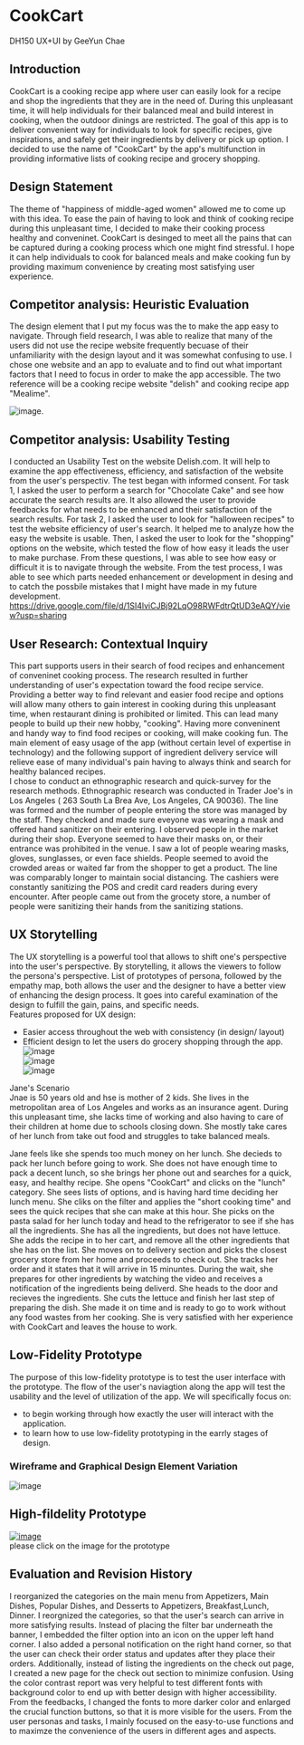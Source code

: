 # CookCart

DH150 UX+UI by GeeYun Chae

## Introduction
CookCart is a cooking recipe app where user can easily look for a recipe and shop the ingredients that they are in the need of. During this unpleasant time, it will help individuals for their balanced meal and build interest in cooking, when the outdoor dinings are restricted. The goal of this app is to deliver convenient way for individuals to look for specific recipes, give inspirations, and safely get their ingredients by delivery or pick up option. I decided to use the name of "CookCart" by the app's multifunction in providing informative lists of cooking recipe and grocery shopping. 

## Design Statement
The theme of "happiness of middle-aged women" allowed me to come up with this idea. To ease the pain of having to look and think of cooking recipe during this unpleasant time, I decided to make their cooking process healthy and conveninet. CookCart is desinged to meet all the pains that can be captured during a cooking process which one might find stressful. I hope it can help individuals to cook for balanced meals and make cooking fun by providing maximum convenience by creating most satisfying user experience. 

## Competitor analysis: Heuristic Evaluation
The design element that I put my focus was the to make the app easy to navigate. Through field research, I was able to realize that many of the users did not use the recipe website frequently becuase of their unfamiliarity with the design layout and it was somewhat confusing to use. I chose one website and an app to evaluate and to find out what important factors that I need to focus in order to make the app accessible. The two reference will be a cooking recipe website "delish" and cooking recipe app "Mealime". 

![image](8.jpg).   

## Competitor analysis: Usability Testing

I conducted an Usability Test on the website Delish.com. It will help to examine the app effectiveness, efficiency, and satisfaction of the website from the user's perspectiv. The test began with informed consent. For task 1, I asked the user to perform a search for "Chocolate Cake" and see how accurate the search results are. It also allowed the user to provide feedbacks for what needs to be enhanced and their satisfaction of the search results. For task 2, I asked the user to look for "halloween recipes" to test the website efficiency of user's search. It helped me to analyze how the easy the website is usable. Then, I asked the user to look for the "shopping" options on the website, which tested the flow of how easy it leads the user to make purchase. From these questions, I was able to see how easy or difficult it is to navigate through the website. From the test process, I was able to see which parts needed enhancement or development in desing and to catch the possbile mistakes that I might have made in my future development. 
https://drive.google.com/file/d/1SI4lviCJBj92LqO98RWFdtrQtUD3eAQY/view?usp=sharing

## User Research: Contextual Inquiry
This part supports users in their search of food recipes and enhancement of conveninet cooking process. The research resulted in further understanding of user's expectation toward the food recipe service. Providing a better way to find relevant and easier food recipe and options will allow many others to gain interest in cooking during this unpleasant time, when restaurant dining is prohibited or limited. This can lead many people to build up their new hobby, "cooking". Having more conveninent and handy way to find food recipes or cooking, will make cooking fun. The main element of easy usage of the app (without certain level of expertise in technology) and the following support of ingredient delivery service will relieve ease of many individual's pain having to always think and search for healthy balanced recipes.  
I chose to conduct an ethnographic research and quick-survey for the research methods.
Ethnographic research was conducted in Trader Joe's in Los Angeles ( 263 South La Brea Ave, Los Angeles, CA 90036).
The line was formed and the number of people entering the store was managed by the staff. They checked and made sure eveyone was wearing a mask and offered hand sanitizer on their entering. I observed people in the market during their shop. Everyone seemed to have their masks on, or their entrance was prohibited in the venue. I saw a lot of people wearing masks, gloves, sunglasses, or even face shields. People seemed to avoid the crowded areas or waited far from the shopper to get a product. The line was comparably longer to maintain social distancing. The cashiers were constantly sanitizing the POS and credit card readers during every encounter. After people came out from the grocety store, a number of people were sanitizing their hands from the sanitizing stations.

## UX Storytelling
The UX storytelling is a powerful tool that allows to shift one's perspective into the user's perspective. By storytelling, it allows the viewers to follow the persona's perspective. List of prototypes of persona, followed by the empathy map, both allows the user and the designer to have a better view of enhancing the design process. It goes into careful examination of the design to fulfill the gain, pains, and specific needs.  
Features proposed for UX design:
- Easier access throughout the web with consistency (in design/ layout)
- Efficient design to let the users do grocery shopping through the app.
![image](33.png)  
![image](4.png)  
![image](55.png)  

Jane's Scenario  
Jnae is 50 years old and hse is mother of 2 kids. She lives in the metropolitan area of Los Angeles and works as an insurance agent. During this unpleasant time, she lacks time of working and also having to care of their children at home due to schools closing down. She mostly take cares of her lunch from take out food and struggles to take balanced meals.   

Jane feels like she spends too much money on her lunch. She decieds to pack her lunch before going to work. She does not have enough time to pack a decent lunch, so she brings her phone out and searches for a quick, easy, and healthy recipe. She opens "CookCart" and clicks on the "lunch" category. She sees lists of options, and is having hard time deciding her lunch menu. She cliks on the filter and applies the "short cooking time" and sees the quick recipes that she can make at this hour. She picks on the pasta salad for her lunch today and head to the refrigerator to see if she has all the ingredients. She has all the ingredients, but does not have lettuce. She adds the recipe in to her cart, and remove all the other ingredients that she has on the list. She moves on to delivery section and picks the closest grocery store from her home and proceeds to check out. She tracks her order and it states that it will arrive in 15 minuntes. During the wait, she prepares for other ingredients by watching the video and receives a notification of the ingredients being deliverd. She heads to the door and recieves the ingredients. She cuts the lettuce and finish her last step of preparing the dish. She made it on time and is ready to go to work without any food wastes from her cooking. She is very satisfied with her experience with CookCart and leaves the house to work. 

## Low-Fidelity Prototype
The purpose of this low-fidelity prototype is to test the user interface with the prototype. The flow of the user's naviagtion along the app will test the usability and the level of utilization of the app. We will specifically focus on:  
- to begin working through how exactly the user will interact with the application.
- to learn how to use low-fidelity prototyping in the earrly stages of design.

### Wireframe and Graphical Design Element Variation
![image](6.png)

## High-fildelity Prototype
[![image](777777.png)](https://xd.adobe.com/view/5192e737-87be-4c33-bd8c-1007db9afc05-04c1/?fullscreen&hints=off)    
please click on the image for the prototype

## Evaluation and Revision History
I reorganized the categories on the main menu from Appetizers, Main Dishes, Popular Dishes, and Desserts to Appetizers, Breakfast,Lunch, Dinner. I reorgnized the categories, so that the user's search can arrive in more satisfying results. Instead of placing the filter bar underneath the banner, I embedded the filter option into an icon on the upper left hand corner. I also added a personal notification on the right hand corner, so that the user can check their order status and updates after they place their orders. Additionally, instead of listing the ingredients on the check out page, I created a new page for the check out section to minimize confusion. Using the color contrast report was very helpful to test different fonts with background color to end up with better design with higher accessibility. From the feedbacks, I changed the fonts to more darker color and enlarged the crucial function buttons, so that it is more visible for the users. From the user personas and tasks, I mainly focused on the easy-to-use functions and to maximze the convenience of the users in different ages and aspects.
